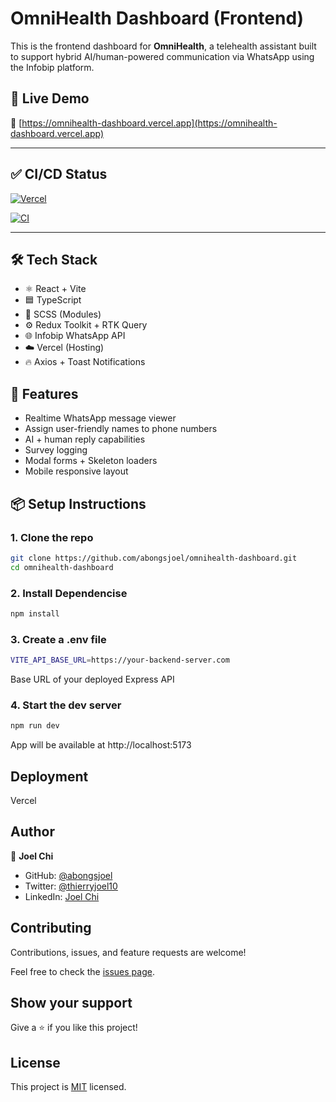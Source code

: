 # OmniHealth Dashboard (Frontend)

This is the frontend dashboard for **OmniHealth**, a telehealth assistant built to support hybrid AI/human-powered communication via WhatsApp using the Infobip platform.

## 🚀 Live Demo

🔗 [https://omnihealth-dashboard.vercel.app](https://omnihealth-dashboard.vercel.app)

---

## ✅ CI/CD Status

[![Vercel](https://vercelbadge.vercel.app/api/abongsjoel/omnihealth-dashboard)](https://vercel.com/abongsjoel/omnihealth-dashboard)

[![CI](https://github.com/abongsjoel/omnihealth-dashboard/actions/workflows/main.yml/badge.svg)](https://github.com/abongsjoel/omnihealth-dashboard/actions)

---

<!-- ## 🚀 Tech Stack

- [React](https://reactjs.org/)
- [Vite](https://vitejs.dev/)
- [TypeScript](https://www.typescriptlang.org/)
- [Redux Toolkit & RTK Query](https://redux-toolkit.js.org/)
- [SCSS Modules](https://sass-lang.com/)
- [Infobip WhatsApp API](https://www.infobip.com/channels/whatsapp)
- [Axios](https://axios-http.com/)
- [react-hot-toast](https://react-hot-toast.com/) -->

## 🛠 Tech Stack

- ⚛️ React + Vite
- 🟦 TypeScript
- 💅 SCSS (Modules)
- ⚙️ Redux Toolkit + RTK Query
- 🌐 Infobip WhatsApp API
- ☁️ Vercel (Hosting)
- 🔥 Axios + Toast Notifications

## 🧩 Features

- Realtime WhatsApp message viewer
- Assign user-friendly names to phone numbers
- AI + human reply capabilities
- Survey logging
- Modal forms + Skeleton loaders
- Mobile responsive layout

## 📦 Setup Instructions

### 1. Clone the repo

```bash
git clone https://github.com/abongsjoel/omnihealth-dashboard.git
cd omnihealth-dashboard
```

### 2. Install Dependencise

```bash
npm install
```

### 3. Create a .env file

```bash
VITE_API_BASE_URL=https://your-backend-server.com
```

Base URL of your deployed Express API

### 4. Start the dev server

```bash
npm run dev
```

App will be available at http://localhost:5173

## Deployment

Vercel

<!-- ## 📁 Project Structure

src/
├── components/ # UI: messages, users, forms
├── redux/ # RTK Query setup
├── hooks/ # Custom logic hooks
├── types/ # TypeScript interfaces/types
├── styles/ # SCSS partials and variables
└── App.tsx # Main entry -->

## Author

👤 **Joel Chi**

- GitHub: [@abongsjoel](https://github.com/abongsjoel)
- Twitter: [@thierryjoel10](https://twitter.com/ThierryJoel10)
- LinkedIn: [Joel Chi](https://www.linkedin.com/in/joel-chi-b4285a97/)

## Contributing

Contributions, issues, and feature requests are welcome!

Feel free to check the [issues page](https://github.com/abongsjoel/omnihealth-dashboard/issues).

## Show your support

Give a ⭐️ if you like this project!

## License

  <p>This project is <a href="../main/LICENSE">MIT</a> licensed.</p>
